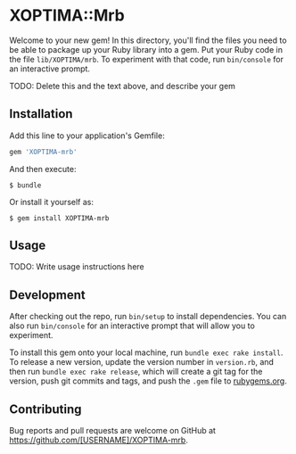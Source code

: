 # XOPTIMA::Mrb

Welcome to your new gem! In this directory, you'll find the files you need to be able to package up your Ruby library into a gem. Put your Ruby code in the file `lib/XOPTIMA/mrb`. To experiment with that code, run `bin/console` for an interactive prompt.

TODO: Delete this and the text above, and describe your gem

## Installation

Add this line to your application's Gemfile:

```ruby
gem 'XOPTIMA-mrb'
```

And then execute:

    $ bundle

Or install it yourself as:

    $ gem install XOPTIMA-mrb

## Usage

TODO: Write usage instructions here

## Development

After checking out the repo, run `bin/setup` to install dependencies. You can also run `bin/console` for an interactive prompt that will allow you to experiment.

To install this gem onto your local machine, run `bundle exec rake install`. To release a new version, update the version number in `version.rb`, and then run `bundle exec rake release`, which will create a git tag for the version, push git commits and tags, and push the `.gem` file to [rubygems.org](https://rubygems.org).

## Contributing

Bug reports and pull requests are welcome on GitHub at https://github.com/[USERNAME]/XOPTIMA-mrb.
